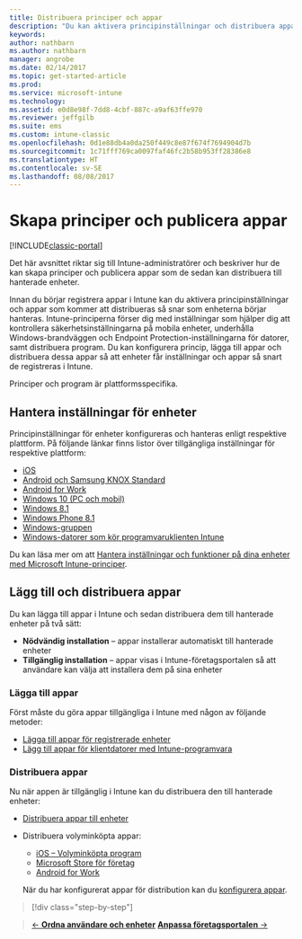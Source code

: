 ```yaml
---
title: Distribuera principer och appar
description: "Du kan aktivera principinställningar och distribuera appar som kommer att tillämpas när enheterna har registrerats till hantering."
keywords: 
author: nathbarn
ms.author: nathbarn
manager: angrobe
ms.date: 02/14/2017
ms.topic: get-started-article
ms.prod: 
ms.service: microsoft-intune
ms.technology: 
ms.assetid: e0d8e98f-7dd8-4cbf-887c-a9af63ffe970
ms.reviewer: jeffgilb
ms.suite: ems
ms.custom: intune-classic
ms.openlocfilehash: 0d1e88db4a0da250f449c8e87f674f7694904d7b
ms.sourcegitcommit: 1c71fff769ca0097faf46fc2b58b953ff28386e8
ms.translationtype: HT
ms.contentlocale: sv-SE
ms.lasthandoff: 08/08/2017
---
```

# <a name="create-policies-and-publish-apps"></a>Skapa principer och publicera appar

[!INCLUDE[classic-portal](../includes/classic-portal.md)]

Det här avsnittet riktar sig till Intune-administratörer och beskriver hur de kan skapa principer och publicera appar som de sedan kan distribuera till hanterade enheter.

Innan du börjar registrera appar i Intune kan du aktivera principinställningar och appar som kommer att distribueras så snar som enheterna börjar hanteras. Intune-principerna förser dig med inställningar som hjälper dig att kontrollera säkerhetsinställningarna på mobila enheter, underhålla Windows-brandväggen och Endpoint Protection-inställningarna för datorer, samt distribuera program. Du kan konfigurera princip, lägga till appar och distribuera dessa appar så att enheter får inställningar och appar så snart de registreras i Intune.

Principer och program är plattformsspecifika.

## <a name="manage-device-settings"></a>Hantera inställningar för enheter

 Principinställningar för enheter konfigureras och hanteras enligt respektive plattform. På följande länkar finns listor över tillgängliga inställningar för respektive plattform:

- [iOS](/intune-classic/deploy-use/ios-policy-settings-in-microsoft-intune)
- [Android och Samsung KNOX Standard](/intune-classic/deploy-use/android-policy-settings-in-microsoft-intune)
- [Android for Work](/intune-classic/deploy-use/android-for-work-policy-settings-in-microsoft-intune)
- [Windows 10 (PC och mobil)](/intune-classic/deploy-use/windows-10-policy-settings-in-microsoft-intune)
- [Windows 8.1](/intune-classic/deploy-use/windows-configuration-policy-settings-in-microsoft-intune)
- [Windows Phone 8.1](/intune-classic/deploy-use/windows-phone-8-1-policy-settings-in-microsoft-intune)
- [Windows-gruppen](/intune-classic/deploy-use/windows-team-configuration-policy-settings-in-microsoft-intune)
- [Windows-datorer som kör programvaruklienten Intune](/intune-classic/deploy-use/policies-to-protect-windows-pcs-in-microsoft-intune)

Du kan läsa mer om att [Hantera inställningar och funktioner på dina enheter med Microsoft Intune-principer](/intune-classic/deploy-use/manage-settings-and-features-on-your-devices-with-microsoft-intune-policies).

## <a name="add-and-deploy-apps"></a>Lägg till och distribuera appar

Du kan lägga till appar i Intune och sedan distribuera dem till hanterade enheter på två sätt:
- **Nödvändig installation** – appar installerar automatiskt till hanterade enheter
- **Tillgänglig installation** – appar visas i Intune-företagsportalen så att användare kan välja att installera dem på sina enheter

### <a name="add-apps"></a>Lägga till appar

Först måste du göra appar tillgängliga i Intune med någon av följande metoder:
- [Lägga till appar för registrerade enheter](/intune-classic/deploy-use/add-apps-for-mobile-devices-in-microsoft-intune)
- [Lägg till appar för klientdatorer med Intune-programvara](/intune-classic/deploy-use/add-apps-for-windows-pcs-in-microsoft-intune)

### <a name="deploy-apps"></a>Distribuera appar

Nu när appen är tillgänglig i Intune kan du distribuera den till hanterade enheter:
- [Distribuera appar till enheter](/intune-classic/deploy-use/deploy-use/deploy-apps-in-microsoft-intune)
- Distribuera volyminköpta appar:
    - [iOS – Volyminköpta program](/intune-classic/deploy-use/manage-ios-apps-you-purchased-through-a-volume-purchase-program-with-microsoft-intune)
    - [Microsoft Store för företag](/intune-classic/deploy-use/manage-apps-you-purchased-from-the-windows-store-for-business-with-microsoft-intune)
    - [Android for Work](/intune-classic/deploy-use/android-for-work-apps)

    När du har konfigurerat appar för distribution kan du [konfigurera appar](/intune-classic/deploy-use/monitor-apps-in-microsoft-intune).

>[!div class="step-by-step"]

>[&larr; **Ordna användare och enheter**](.\start-with-a-paid-subscription-to-microsoft-intune-step-5.md) [**Anpassa företagsportalen** &rarr;](/intune/company-portal-customize)  
